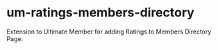 # um-ratings-members-directory
Extension to Ultimate Member for adding Ratings to Members Directory Page.
